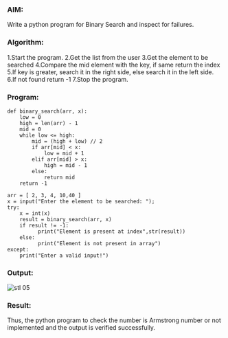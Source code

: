 ### AIM: 
Write a python program for Binary Search and inspect for failures.
### Algorithm:

1.Start the program.
2.Get the list from the user
3.Get the element to be searched
4.Compare the mid element with the key, if same return the index
5.If key is greater, search it in the right side, else search it in the left side.
6.If not found return -1
7.Stop the program.

### Program:
```
def binary_search(arr, x):  
    low = 0 
    high = len(arr) - 1 
    mid = 0 
    while low <= high: 
        mid = (high + low) // 2  
        if arr[mid] < x: 
            low = mid + 1 
        elif arr[mid] > x: 
            high = mid - 1 
        else: 
            return mid
    return -1 
 
arr = [ 2, 3, 4, 10,40 ] 
x = input("Enter the element to be searched: ");  
try: 
    x = int(x) 
    result = binary_search(arr, x)  
    if result != -1: 
          print("Element is present at index",str(result)) 
    else: 
          print("Element is not present in array") 
except: 
    print("Enter a valid input!")
```
### Output:
![stl 05](https://github.com/user-attachments/assets/03f1703d-9597-4c13-bef2-cd235a691ee4)



### Result:
Thus, the python program to check the number is Armstrong number or not implemented and the output is verified successfully.

